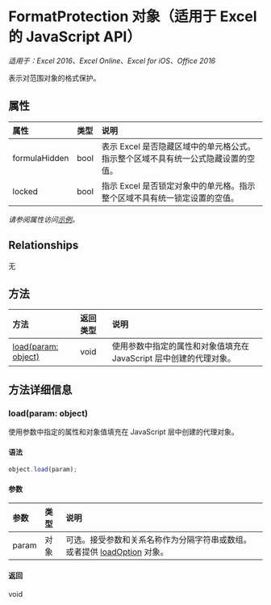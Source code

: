﻿# FormatProtection 对象（适用于 Excel 的 JavaScript API）

_适用于：Excel 2016、Excel Online、Excel for iOS、Office 2016_

表示对范围对象的格式保护。

## 属性

| 属性     | 类型   |说明
|:---------------|:--------|:----------|
|formulaHidden|bool|表示 Excel 是否隐藏区域中的单元格公式。指示整个区域不具有统一公式隐藏设置的空值。|
|locked|bool|指示 Excel 是否锁定对象中的单元格。指示整个区域不具有统一锁定设置的空值。|

_请参阅属性访问[示例](#示例)。_

## Relationships
无


## 方法

| 方法           | 返回类型    |说明|
|:---------------|:--------|:----------|
|[load(param: object)](#loadparam-object)|void|使用参数中指定的属性和对象值填充在 JavaScript 层中创建的代理对象。|

## 方法详细信息


### load(param: object)
使用参数中指定的属性和对象值填充在 JavaScript 层中创建的代理对象。

#### 语法
```js
object.load(param);
```

#### 参数
| 参数    | 类型   |说明|
|:---------------|:--------|:----------|
|param|对象|可选。接受参数和关系名称作为分隔字符串或数组。或者提供 [loadOption](loadoption.md) 对象。|

#### 返回
void
